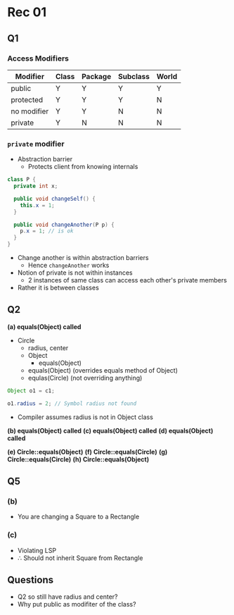 # Rec 01

## Q1

### Access Modifiers

| Modifier    | Class | Package | Subclass | World |
| ----------- | ----- | ------- | -------- | ----- |
| public      | Y     | Y       | Y        | Y     |
| protected   | Y     | Y       | Y        | N     |
| no modifier | Y     | Y       | N        | N     |
| private     | Y     | N       | N        | N     |

### `private` modifier

- Abstraction barrier
  - Protects client from knowing internals

```java
class P {
  private int x;

  public void changeSelf() {
    this.x = 1;
  }

  public void changeAnother(P p) {
    p.x = 1; // is ok
  }
}
```

- Change another is within abstraction barriers
  - Hence `changeAnother` works
- Notion of private is not within instances
  - 2 instances of same class can access each other's private members
- Rather it is between classes

## Q2

**(a) equals(Object) called**

- Circle
  - radius, center
  - Object
    - equals(Object)
  - equals(Object) (overrides equals method of Object)
  - equlas(Circle) (not overriding anything)

```java
Object o1 = c1;

o1.radius = 2; // Symbol radius not found
```

- Compiler assumes radius is not in Object class

**(b) equals(Object) called**
**(c) equals(Object) called**
**(d) equals(Object) called**

**(e) Circle::equals(Object)**
**(f) Circle::equals(Circle)**
**(g) Circle::equals(Circle)**
**(h) Circle::equals(Object)**

## Q5

### (b)

- You are changing a Square to a Rectangle

### (c)

- Violating LSP
- ∴ Should not inherit Square from Rectangle

## Questions

- Q2 so still have radius and center?
- Why put public as modifiter of the class?
